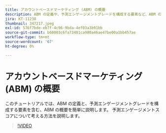 ```yaml
---
title: アカウントベースドマーケティング (ABM) の概要
description: ABM の定義や、予測エンゲージメントグレードを構成する要素など、ABM の概要を把握します。 予測エンゲージメントスコアについて考える方法を説明します。
jira: KT-11238
thumbnail: 347217.jpeg
exl-id: 576f7bde-eb7f-4c96-9bda-4ef03a3b91bb
source-git-commit: b60003c6fa73401ca980a46ae47be00a1bb457ae
workflow-type: tm+mt
source-wordcount: '67'
ht-degree: 0%

---
```


# アカウントベースドマーケティング (ABM) の概要

このチュートリアルでは、ABM の定義と、予測エンゲージメントグレードを構成する要素を含む、ABM の概要を簡単に説明します。 予測エンゲージメントスコアについて考える方法を説明します。

>[!VIDEO](https://video.tv.adobe.com/v/347217/?quality=12&learn=on)
